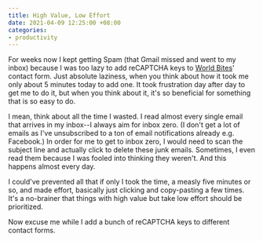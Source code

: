 ```yaml
---
title: High Value, Low Effort
date: 2021-04-09 12:25:00 +08:00
categories:
- productivity
---
```


For weeks now I kept getting Spam (that Gmail missed and went to my inbox) because I was too lazy to add reCAPTCHA keys to [World Bites](https://worldbites.ph)' contact form. Just absolute laziness, when you think about how it took me only about 5 minutes today to add one. It took frustration day after day to get me to do it, but when you think about it, it's so beneficial for something that is so easy to do.

I mean, think about all the time I wasted. I read almost every single email that arrives in my inbox--I always aim for inbox zero. (I don't get a lot of emails as I've unsubscribed to a ton of email notifications already e.g. Facebook.) In order for me to get to inbox zero, I would need to scan the subject line and actually click to delete these junk emails. Sometimes, I even read them because I was fooled into thinking they weren't. And this happens almost every day.

I could've prevented all that if only I took the time, a measly five minutes or so, and made effort, basically just clicking and copy-pasting a few times. It's a no-brainer that things with high value but take low effort should be prioritized.

Now excuse me while I add a bunch of reCAPTCHA keys to different contact forms.